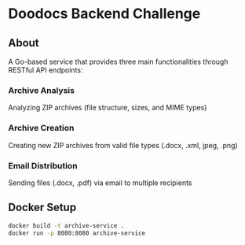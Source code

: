 # Doodocs Backend Challenge

## About
A Go-based service that provides three main functionalities through RESTful API endpoints:

### Archive Analysis
Analyzing ZIP archives (file structure, sizes, and MIME types)

### Archive Creation
Creating new ZIP archives from valid file types (.docx, .xml, jpeg, .png)

### Email Distribution
Sending files (.docx, .pdf) via email to multiple recipients

## Docker Setup
```bash
docker build -t archive-service .
docker run -p 8080:8080 archive-service
```
